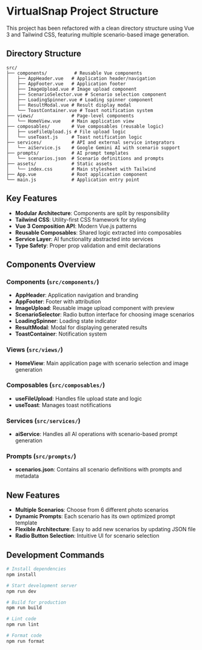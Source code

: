 # VirtualSnap Project Structure

This project has been refactored with a clean directory structure using Vue 3 and Tailwind CSS, featuring multiple scenario-based image generation.

## Directory Structure

```
src/
├── components/          # Reusable Vue components  
│   ├── AppHeader.vue   # Application header/navigation
│   ├── AppFooter.vue   # Application footer
│   ├── ImageUpload.vue # Image upload component
│   ├── ScenarioSelector.vue # Scenario selection component
│   ├── LoadingSpinner.vue # Loading spinner component
│   ├── ResultModal.vue # Result display modal
│   └── ToastContainer.vue # Toast notification system
├── views/              # Page-level components
│   └── HomeView.vue    # Main application view
├── composables/        # Vue composables (reusable logic)
│   ├── useFileUpload.js # File upload logic
│   └── useToast.js     # Toast notification logic
├── services/           # API and external service integrators
│   └── aiService.js    # Google Gemini AI with scenario support
├── prompts/            # AI prompt templates
│   └── scenarios.json  # Scenario definitions and prompts
├── assets/             # Static assets
│   └── index.css       # Main stylesheet with Tailwind
├── App.vue             # Root application component
└── main.js             # Application entry point
```

## Key Features

- **Modular Architecture**: Components are split by responsibility
- **Tailwind CSS**: Utility-first CSS framework for styling
- **Vue 3 Composition API**: Modern Vue.js patterns
- **Reusable Composables**: Shared logic extracted into composables
- **Service Layer**: AI functionality abstracted into services
- **Type Safety**: Proper prop validation and emit declarations

## Components Overview

### Components (`src/components/`)
- **AppHeader**: Application navigation and branding
- **AppFooter**: Footer with attribution
- **ImageUpload**: Reusable image upload component with preview
- **ScenarioSelector**: Radio button interface for choosing image scenarios
- **LoadingSpinner**: Loading state indicator
- **ResultModal**: Modal for displaying generated results
- **ToastContainer**: Notification system

### Views (`src/views/`)
- **HomeView**: Main application page with scenario selection and image generation

### Composables (`src/composables/`)
- **useFileUpload**: Handles file upload state and logic
- **useToast**: Manages toast notifications

### Services (`src/services/`)
- **aiService**: Handles all AI operations with scenario-based prompt generation

### Prompts (`src/prompts/`)
- **scenarios.json**: Contains all scenario definitions with prompts and metadata

## New Features

- **Multiple Scenarios**: Choose from 6 different photo scenarios
- **Dynamic Prompts**: Each scenario has its own optimized prompt template
- **Flexible Architecture**: Easy to add new scenarios by updating JSON file
- **Radio Button Selection**: Intuitive UI for scenario selection

## Development Commands

```bash
# Install dependencies
npm install

# Start development server
npm run dev

# Build for production
npm run build

# Lint code
npm run lint

# Format code
npm run format
```